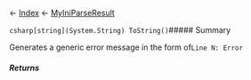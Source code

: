 ← [Index](Api-Index) ← [MyIniParseResult](VRage.Game.ModAPI.Ingame.Utilities.MyIniParseResult)

```csharp[string](System.String) ToString()```##### Summary

Generates a generic error message in the form of`Line N: Error`

##### Returns



